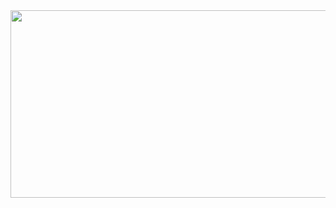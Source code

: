 <div align="center">


<a href="https://github.com/devxb/gitanimals">
<img
  src="https://render.gitanimals.org/farms/eonduck2"
  width="600"
  height="300"
/>
</a>
  
<!--
![eonduck2](https://tech-orbit.wontory.dev/api?title=eonduck2&tech=JavaScript,TypeScript,Tailwind%20CSS,styled-components,React,Git&size=700&duration=20)
-->


<!--
### 👁‍🗨 사용 경험 
<img src="https://img.shields.io/badge/HTML5-E34F26?style=plastic&logo=HTML5&logoColor=white">
<img src="https://img.shields.io/badge/CSS3-1572B6?style=plastic&logo=CSS3&logoColor=white">
<img src="https://img.shields.io/badge/SASS-CC6699?style=plastic&logo=SASS&logoColor=white">
<img src="https://img.shields.io/badge/LESS-1D365D?style=plastic&logo=LESS&logoColor=white">
<img src="https://img.shields.io/badge/Chakra UI-319795?style=plastic&logo=ChakraUI&logoColor=white">
<br/>
<br/>
<br/>
-->

<!--
### 🌻 주로 사용
<img src="https://img.shields.io/badge/JavaScript-F7DF1E?style=plastic&logo=javascript&logoColor=white">
<img src="https://img.shields.io/badge/Git-F05032?style=plastic&logo=Git&logoColor=white">
-->

<!--
<img src="https://img.shields.io/badge/MySQL-4479A1?style=plastic&logo=MySQL&logoColor=white"/>
<img src="https://img.shields.io/badge/OracleDB-F80000?style=plastic&logo=Oracle&logoColor=white">
<img src="https://img.shields.io/badge/MariaDB-003545?style=plastic&logo=MariaDB&logoColor=white"/>
<img src="https://img.shields.io/badge/HeidiSQL-30B980?style=plastic&logo=SaltProject&logoColor=white"/>
-->
<br/>
<!--
### 📫 SNS & Contact
<a href="https://velog.io/@eonduck2">
  <img src="https://img.shields.io/badge/Velog-20C997?style=plastic&logo=Velog&logoColor=white"/>
</a>
<img src="https://img.shields.io/badge/whdtnxd@gmail.com-EA4335?style=plastic&logo=Gmail&logoColor=white"/>
<br/>
<br/>
<br/>
-->

<!--
[![Top Langs](https://github-readme-stats.vercel.app/api/top-langs/?username=eonduck2&langs_count=8&layout=compact&theme=neon)](https://github.com/eonduck2/github-readme-stats)
![eonduck2's GitHub stats](https://github-readme-stats.vercel.app/api?username=eonduck2&show_icons=true&theme=neon)
-->


</div>
